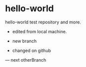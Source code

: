 hello-world
===========

hello-world test repository and more.

- edited from local machine.

- new branch

- changed on github

— next otherBranch


